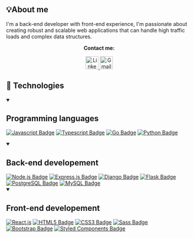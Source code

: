 <!-- About me section -->
<h2>💡About me</h2>
<p>
  I'm a back-end developer with front-end experience, I'm passionate about
  creating robust and scalable web applications that can handle high traffic
  loads and complex data structures.
</p>


<p align="center">
  <strong>Contact me:</strong>
  <div align="center">
    <a href="https://www.linkedin.com/in/ruan-gustavo/" target="_blank">
      <img
        src="https://img.shields.io/badge/LinkedIn-5035b1?style=for-the-badge&logo=linkedin&logoColor=white"
        alt="Linkedin badge"
        height="35"
      />
    </a>
    <a href="mailto:ruangustavo123@gmail.com" target="_blank">
      <img
        src="https://img.shields.io/badge/Gmail-5035b1?style=for-the-badge&logo=gmail&logoColor=white"
        alt="Gmail badge"
        height="35"
      />
    </a>
  </div>
  </p>
</p>

<!-- Technologies section -->
<h2>🔧 Technologies</h2>

<details open>
  <summary>
    <h2>Programming languages</h2>
  </summary>
  <p>
    <a href="#"><img src="https://img.shields.io/badge/Javascript-5035b1?style=for-the-badge&logo=javascript&logoColor=white"alt="Javascript Badge"/></a>
    <a href="#"><img src="https://img.shields.io/badge/Typescript-5035b1?style=for-the-badge&logo=typescript&logoColor=white"alt="Typescript Badge"/></a>
    <a href="#"><img src="https://img.shields.io/badge/Go-5035b1?style=for-the-badge&logo=go&logoColor=white"alt="Go Badge"/></a>
    <a href="#"><img src="https://img.shields.io/badge/Python-5035b1?style=for-the-badge&logo=python&logoColor=white"alt="Python Badge"/></a>
  </p>
</details>

<details open>
  <summary>
    <h2>Back-end developement</h2>
  </summary>
  <a href="#"><img src="https://img.shields.io/badge/Node.js-5035b1?style=for-the-badge&logo=node.js&logoColor=white"alt="Node.js Badge"/></a>
  <a href="#"><img src="https://img.shields.io/badge/Express.js-5035b1?style=for-the-badge&logo=express&logoColor=white"alt="Express.js Badge"/></a>
  <a href="#"><img src="https://img.shields.io/badge/Django-5035b1?style=for-the-badge&logo=django&logoColor=white"alt="Django Badge"/></a>
  <a href="#"><img src="https://img.shields.io/badge/Flask-5035b1?style=for-the-badge&logo=flask&logoColor=white"alt="Flask Badge"/></a>
  <a href="#"><img src="https://img.shields.io/badge/PostgreSQL-5035b1?style=for-the-badge&logo=postgresql&logoColor=white"alt="PostgreSQL Badge"/></a>
  <a href="#"><img src="https://img.shields.io/badge/MySQL-5035b1?style=for-the-badge&logo=mysql&logoColor=white"alt="MySQL Badge"/></a>
</details>

<details open>
  <summary>
    <h2>Front-end developement</h2>
  </summary>
  <a href="#"><img src="https://img.shields.io/badge/React-5035b1?style=for-the-badge&logo=react&logoColor=white"alt="React.js"/></a>
  <a href="#"><img src="https://img.shields.io/badge/HTML5-5035b1?style=for-the-badge&logo=html5&logoColor=white"alt="HTML5 Badge"/></a>
  <a href="#"><img src="https://img.shields.io/badge/CSS3-5035b1?style=for-the-badge&logo=css3&logoColor=white"alt="CSS3 Badge"/></a>
  <a href="#"><img src="https://img.shields.io/badge/Sass-5035b1?style=for-the-badge&logo=sass&logoColor=white"alt="Sass Badge"/></a>
  <a href="#"><img src="https://img.shields.io/badge/Bootstrap-5035b1?style=for-the-badge&logo=bootstrap&logoColor=white"alt="Bootstrap Badge"/></a>
  <a href="#"><img src="https://img.shields.io/badge/Styled--Components-5035b1?style=for-the-badge&logo=styled-components&logoColor=white"alt="Styled Components Badge"/></a>
</details>
